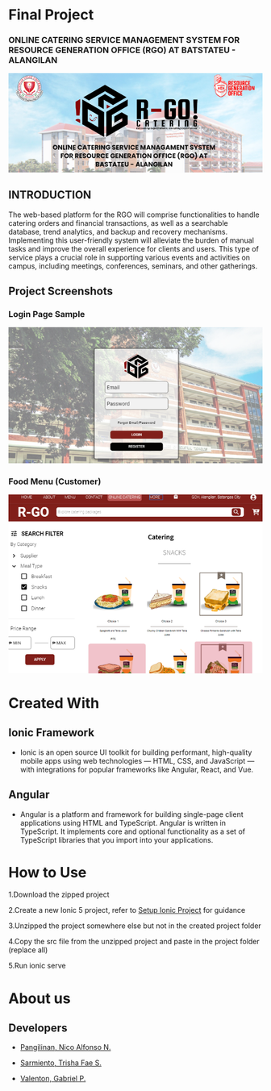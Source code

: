 # Final Project

### ONLINE CATERING SERVICE MANAGEMENT SYSTEM FOR RESOURCE GENERATION OFFICE (RGO) AT BATSTATEU - ALANGILAN
![Coverpage](./tmp-images/cover.PNG)
## INTRODUCTION
The web-based platform for the RGO will comprise functionalities to handle catering orders and financial transactions, as well as a searchable database, trend analytics, and backup and recovery mechanisms. Implementing this user-friendly system will alleviate the burden of manual tasks and improve the overall experience for clients and users. This type of service plays a crucial role in supporting various events and activities on campus, including meetings, conferences, seminars, and other gatherings. 
## Project Screenshots
### Login Page Sample
![loginpage](./tmp-images/login.PNG)
### Food Menu (Customer)
![foodmenu](./tmp-images/foodmenu.PNG)

# Created With 
## Ionic Framework
- Ionic is an open source UI toolkit for building performant, high-quality mobile apps using web technologies — HTML, CSS, and JavaScript — with integrations for popular frameworks like Angular, React, and Vue.
## Angular
- Angular is a platform and framework for building single-page client applications using HTML and TypeScript. Angular is written in TypeScript. It implements core and optional functionality as a set of TypeScript libraries that you import into your applications.

# How to Use 
1.Download the zipped project

2.Create a new Ionic 5 project, refer to <a href="https://www.youtube.com/watch?v=hmB2PYraBZk&t=6s&ab_channel=CodingTechnyks">Setup Ionic Project</a> for guidance

3.Unzipped the project somewhere else but not in the created project folder

4.Copy the src file from the unzipped project and paste in the project folder (replace all)

5.Run ionic serve
# About us
## Developers

- [Pangilinan, Nico Alfonso N.](https://github.com/Nicopangilinan)

- [Sarmiento, Trisha Fae S.](https://github.com/BIBII23)

- [Valenton, Gabriel P.](https://github.com/dubs910)
